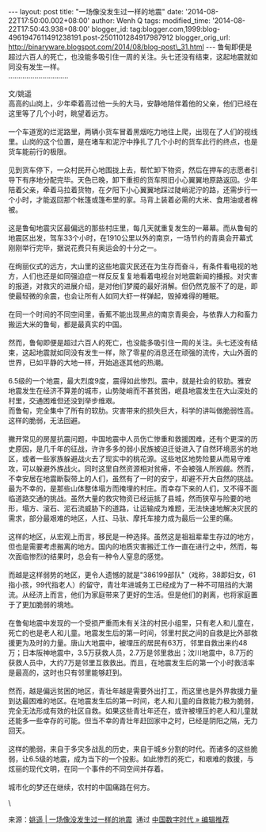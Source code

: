 --- layout: post title: "一场像没发生过一样的地震" date:
'2014-08-22T17:50:00.002+08:00' author: Wenh Q tags: modified\_time:
'2014-08-22T17:50:43.938+08:00' blogger\_id:
tag:blogger.com,1999:blog-4961947611491238191.post-2501101284917987912
blogger\_orig\_url:
http://binaryware.blogspot.com/2014/08/blog-post\_31.html ---
鲁甸即便是超过六百人的死亡，也没能多吸引住一周的关注。头七还没有结束，这起地震就如同没有发生一样。\
…………………………\
\
文/姚遥\
高高的山岗上，少年牵着高过他一头的大马，安静地陪伴着他的父亲，他们已经在这里等了几个小时，眺望着远方。\
\
一个车道宽的烂泥路里，两辆小货车冒着黑烟吃力地往上爬，出现在了人们的视线里。山岗的这个位置，是在堵车和泥泞中挣扎了几个小时的货车此行的终点，也是货车能前行的极限。\
\
见到货车停下，一众村民开心地围拢上去，帮忙卸下物资，然后在押车的志愿者引导下有序地分配完毕。天色已晚，卸下重担的货车照旧小心翼翼地原路返回。少年陪着父亲，牵着马拉着货物，在夕阳下小心翼翼地踩过陡峭泥泞的路，还需步行一个小时，才能返回那个帐篷或篷布里的家。马背上装着必需的大米、食用油或者棉被。\
\
这是鲁甸地震灾区最偏远的那些村庄里，每几天就重复发生的一幕幕。而从鲁甸的地震区出发，驾车33个小时，在1910公里以外的南京，一场节约的青奥会开幕式刚刚举行完毕，据说花费只有奥运会的十分之一。\
\
在绚丽仪式的远方，大山里的这些地震灾民还在为生存而奋斗，有条件看电视的地方，人们也还是如同强迫症一样反反复复地看着电视台对地震新闻的播报。对灾害的报道，对救灾的进展介绍，是对他们梦魇的最好消解。但仍然克服不了的是，即使最轻微的余震，也会让所有人如同大虾一样弹起，毁掉难得的睡眠。\
\
在同一个时间的不同空间里，香蕉不能出现黑点的南京青奥会，与依靠人力和畜力搬运大米的鲁甸，都是最真实的中国。\
\
然而，鲁甸即便是超过六百人的死亡，也没能多吸引住一周的关注。头七还没有结束，这起地震就如同没有发生一样，除了零星的消息还在顽强的流传，大山外面的世界，已如平静的大地一样，开始追逐其他的热潮。\
\
6.5级的一个地震，最大烈度9度，震得如此惨烈。震中，就是社会的软肋。雅安地震发生在经济不算差的城市，山势陡峭而不甚贫困，岷县地震发生在大山深处的村里，交通困难但还没到举步维艰。\
而鲁甸，完全集中了所有的软肋。灾害带来的损失巨大，科学的讲叫做脆弱性高。这样的脆弱，无法回避。\
\
撇开常见的房屋抗震问题，中国地震中人员伤亡惨重和救援困难，还有个更深的历史原因，是几千年的征战，许许多多的弱小民族被迫迁徙进入了自然环境恶劣的地区，或者一些家族躲避战火去了现实中的桃花源。这些地区地势险要从而易守难攻，可以躲避外族战火。同时这里自然资源相对贫瘠，不会被强人所觊觎。然而，不幸安居在地震断裂带上的人们，虽然有了一时的安宁，却避不开大自然的挑战。最为不幸的，是那些山体整体塌方而掩埋的村庄。而幸存下来的人们，又不得不面临道路交通的挑战。虽然大量的救灾物资已经运抵了县城，然而狭窄与险要的地形，塌方、滚石、泥石流威胁下的道路，让运输成为难题，无法快速地解决灾民的需求，部分最艰难的地区，人扛、马驮、摩托车接力成为最后一公里的痛。\
\
这样的地区，从宏观上而言，移民是一种选择。虽然这是祖祖辈辈生存过的地方，但也是需要考虑搬离的地方。国内的地质灾害搬迁工作一直在进行之中，然而，每次面临惨烈的结果时，总会有一种令人窒息的感觉。\
\
而越是这样弱势的地区，更令人遗憾的就是"386199部队"（戏称，38即妇女，61指小孩，99代指老人）的留守，青壮年进城务工已经成为了一种不可阻挡的大潮流。从经济上而言，他们为家庭带来了更好的生活。但是他们的剥离，也将家庭置于了更加脆弱的境地。\
\
在鲁甸地震中发现的一个受损严重而未有关注的村民小组里，只有老人和儿童在，死亡的也是老人和儿童。地震发生后的第一时间，邻里村民之间的自救是比外部救援更为及时的力量。唐山大地震中，被埋压的居民有63万，邻里自救出来约48万；日本阪神地震中，3.5万获救人员，2.7万是邻里救出；汶川地震中，8.7万的获救人员中，大约7万是邻里互救救出。而且，在地震发生后的第一个小时救活率是最高的，这时也只有邻里能够赶到。\
\
然而，越是偏远贫困的地区，青壮年越是需要外出打工，而这里也是外界救援力量到达最困难的地区。在地震发生后的第一时间，老人和儿童的自救能力极为脆弱，完全无法形成有效的社区自救。如果这些青壮年还在，或许被埋压的老人和儿童就还能多一些幸存的可能。但当不幸的青壮年赶回家中之时，已经是阴阳之隔，无力回天。\
\
这样的脆弱，来自于多灾多战乱的历史，来自于城乡分割的时代。而诸多的这些脆弱，让6.5级的地震，成为当下的一个投影。如此惨烈的死亡，和艰难的救援，与炫丽的现代文明，在同一个事件的不同空间并存着。\
\
城市化的梦还在继续，农村的中国痛路在何方。
<div>

\

</div>

<div>

来源：[姚遥 |
一场像没发生过一样的地震](http://feedproxy.google.com/~r/chinagfwblog/~3/xfihaXLfbgQ/)  通过 [中国数字时代
»
编辑推荐](http://pipes.yahoo.com/pipes/pipe.info?_id=4ebbe79f06d4342d785a0cab9913dc0c)

</div>
